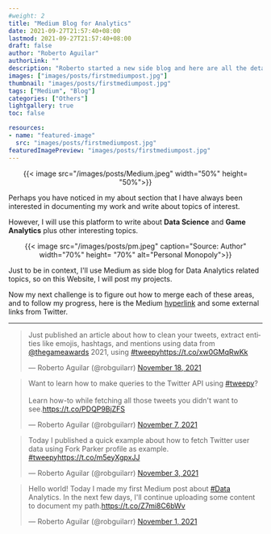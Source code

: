 ```yaml
---
#weight: 2
title: "Medium Blog for Analytics"
date: 2021-09-27T21:57:40+08:00
lastmod: 2021-09-27T21:57:40+08:00
draft: false
author: "Roberto Aguilar"
authorLink: ""
description: "Roberto started a new side blog and here are all the details about it"
images: ["images/posts/firstmediumpost.jpg"]
thumbnail: "images/posts/firstmediumpost.jpg"
tags: ["Medium", "Blog"]
categories: ["Others"]
lightgallery: true
toc: false

resources:
- name: "featured-image"
  src: "images/posts/firstmediumpost.jpg"
featuredImagePreview: "images/posts/firstmediumpost.jpg"
---
```


<p align="center">
{{< image src="/images/posts/Medium.jpeg" width="50%" height= "50%">}}
</p>

Perhaps you have noticed in my about section that I have always been interested in documenting my work and write about topics of interest.

However, I will use this platform to write about <b>Data Science</b> and <b>Game Analytics</b> plus other interesting topics.

<p align="center">
{{< image src="/images/posts/pm.jpeg" caption="Source: Author" width="70%" height= "70%" alt="Personal Monopoly">}}
</p>

Just to be in context, I'll use Medium as side blog for Data Analytics related topics, so on this Website, I will post my projects.

Now my next challenge is to figure out how to merge each of these areas, and to follow my progress, here is the Medium <a href="https://medium.com/@robguilarr">hyperlink</a> and some external links from Twitter.


---

<blockquote class="twitter-tweet"><p lang="en" dir="ltr">Just published an article about how to clean your tweets, extract entities like emojis, hashtags, and mentions using data from <a href="https://twitter.com/thegameawards?ref_src=twsrc%5Etfw">@thegameawards</a> 2021, using <a href="https://twitter.com/hashtag/tweepy?src=hash&amp;ref_src=twsrc%5Etfw">#tweepy</a><a href="https://t.co/xw0GMqRwKk">https://t.co/xw0GMqRwKk</a></p>&mdash; Roberto Aguilar (@robguilarr) <a href="https://twitter.com/robguilarr/status/1461163795188002817?ref_src=twsrc%5Etfw">November 18, 2021</a></blockquote> <script async src="https://platform.twitter.com/widgets.js" charset="utf-8"></script>

<blockquote class="twitter-tweet"><p lang="en" dir="ltr">Want to learn how to make queries to the Twitter API using <a href="https://twitter.com/hashtag/tweepy?src=hash&amp;ref_src=twsrc%5Etfw">#tweepy</a>?<br><br>Learn how-to while fetching all those tweets you didn&#39;t want to see.<a href="https://t.co/PDQP9BjZFS">https://t.co/PDQP9BjZFS</a></p>&mdash; Roberto Aguilar (@robguilarr) <a href="https://twitter.com/robguilarr/status/1457208980414029825?ref_src=twsrc%5Etfw">November 7, 2021</a></blockquote> <script async src="https://platform.twitter.com/widgets.js" charset="utf-8"></script>

<blockquote class="twitter-tweet"><p lang="en" dir="ltr">Today I published a quick example about how to fetch Twitter user data using Fork Parker profile as example. <a href="https://twitter.com/hashtag/tweepy?src=hash&amp;ref_src=twsrc%5Etfw">#tweepy</a><a href="https://t.co/m5eyXgpxJJ">https://t.co/m5eyXgpxJJ</a></p>&mdash; Roberto Aguilar (@robguilarr) <a href="https://twitter.com/robguilarr/status/1455997447449288711?ref_src=twsrc%5Etfw">November 3, 2021</a></blockquote> <script async src="https://platform.twitter.com/widgets.js" charset="utf-8"></script>

<blockquote class="twitter-tweet"><p lang="en" dir="ltr">Hello world! Today I made my first Medium post about <a href="https://twitter.com/hashtag/Data?src=hash&amp;ref_src=twsrc%5Etfw">#Data</a> Analytics. In the next few days, I&#39;ll continue uploading some content to document my path.<a href="https://t.co/Z7mi8C6bWv">https://t.co/Z7mi8C6bWv</a></p>&mdash; Roberto Aguilar (@robguilarr) <a href="https://twitter.com/robguilarr/status/1455314220162109448?ref_src=twsrc%5Etfw">November 1, 2021</a></blockquote> <script async src="https://platform.twitter.com/widgets.js" charset="utf-8"></script>

